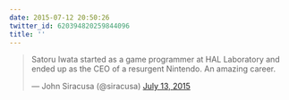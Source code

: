 ```yaml
---
date: 2015-07-12 20:50:26
twitter_id: 620394820259844096
title: ''
---
```


<blockquote class="twitter-tweet"><p lang="en" dir="ltr">Satoru Iwata started as a game programmer at HAL Laboratory and ended up as the CEO of a resurgent Nintendo. An amazing career.</p>&mdash; John Siracusa (@siracusa) <a href="https://twitter.com/siracusa/status/620389824365731840?ref_src=twsrc%5Etfw">July 13, 2015</a></blockquote>
<script async src="https://platform.twitter.com/widgets.js" charset="utf-8"></script>
